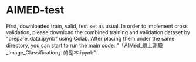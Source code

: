 # AIMED-test
First, downloaded train, valid, test set as usual. 
In order to implement cross validation, please download the combined training and validation dataset by "prepare_data.ipynb" using Colab.
After placing them under the same directory, you can start to run the main code: "「AIMed_線上測驗_Image_Classification」的副本.ipynb".
